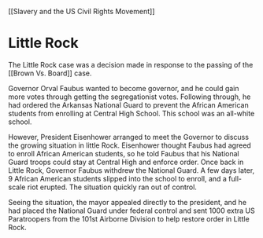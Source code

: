 [[Slavery and the US Civil Rights Movement]]
# Little Rock
The Little Rock case was a decision made in  response to the passing of the [[Brown Vs. Board]] case.

           

Governor Orval Faubus wanted to become governor, and he could gain more votes through getting the segregationist votes. Following through, he had ordered the Arkansas National Guard to prevent the African American students from enrolling at Central High School. This school was an all-white school.

However, President Eisenhower arranged to meet the Governor to discuss the growing situation in little Rock. Eisenhower thought Faubus had agreed to enroll African American students, so he told Faubus that his National Guard troops could stay at Central High and enforce order. Once back in Little Rock, Governor Faubus withdrew the National Guard. A few days later, 9 African American students slipped into the school to enroll, and a full-scale riot erupted. The situation quickly ran out of control.

Seeing the situation, the mayor appealed directly to the president, and he had placed the National Guard under federal control and sent 1000 extra US Paratroopers from the 101st Airborne Division to help restore order in Little Rock.